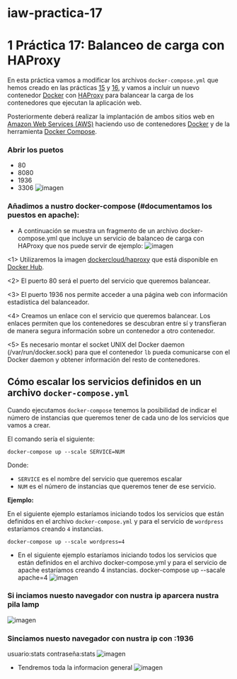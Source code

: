 # iaw-practica-17
<h1 id="práctica-17-balanceo-de-carga-con-haproxy"><span class="header-section-number">1</span> Práctica 17: Balanceo de carga con HAProxy</h1>
<p>En esta práctica vamos a modificar los archivos <code>docker-compose.yml</code> que hemos creado en las prácticas <a href="https://josejuansanchez.org/iaw/practica-15/index.html">15</a> y <a href="https://josejuansanchez.org/iaw/practica-16/index.html">16</a>, y vamos a incluir un nuevo contenedor <a href="https://www.docker.com/">Docker</a> con <a href="http://www.haproxy.org/">HAProxy</a> para balancear la carga de los contenedores que ejecutan la aplicación web.</p>
<p>Posteriormente deberá realizar la implantación de ambos sitios web en <a href="https://aws.amazon.com/es/">Amazon Web Services (AWS)</a> haciendo uso de contenedores <a href="https://www.docker.com/">Docker</a> y de la herramienta <a href="https://docs.docker.com/compose/">Docker Compose</a>.</p>

### Abrir los puetos
+ 80
+ 8080
+ 1936
+ 3306
![imagen](https://github.com/jesus2307/iaw-practica-17/blob/main/imagen/Captura33.PNG "imagen")
### Añadimos a nustro docker-compose (#documentamos los puestos en apache):
* A continuación se muestra un fragmento de un archivo docker-compose.yml que incluye un servicio de balanceo de carga con HAProxy que nos puede servir de ejemplo:
![imagen](https://github.com/jesus2307/iaw-practica-17/blob/main/imagen/3.PNG "imagen")
<p>&lt;1&gt; Utilizaremos la imagen <a href="https://hub.docker.com/r/dockercloud/haproxy">dockercloud/haproxy</a> que está disponible en <a href="https://hub.docker.com/">Docker Hub</a>.</p>
<p>&lt;2&gt; El puerto 80 será el puerto del servicio que queremos balancear.</p>
<p>&lt;3&gt; El puerto 1936 nos permite acceder a una página web con información estadística del balanceador.</p>
<p>&lt;4&gt; Creamos un enlace con el servicio que queremos balancear. Los enlaces permiten que los contenedores se descubran entre sí y transfieran de manera segura información sobre un contenedor a otro contenedor.</p>
<p>&lt;5&gt; Es necesario montar el socket UNIX del Docker daemon (/var/run/docker.sock) para que el contenedor <code>lb</code> pueda comunicarse con el Docker daemon y obtener información del resto de contenedores.</p>


<h2 id="cómo-escalar-los-servicios-definidos-en-un-archivo-docker-compose.yml"><span class="header-section-number"></span> Cómo escalar los servicios definidos en un archivo <code>docker-compose.yml</code></h2>
<p>Cuando ejecutamos <code>docker-compose</code> tenemos la posibilidad de indicar el número de instancias que queremos tener de cada uno de los servicios que vamos a crear.</p>
<p>El comando sería el siguiente:</p>
<pre><code>docker-compose up --scale SERVICE=NUM</code></pre>
<p>Donde:</p>
<ul>
<li><code>SERVICE</code> es el nombre del servicio que queremos escalar</li>
<li><code>NUM</code> es el número de instancias que queremos tener de ese servicio.</li>
</ul>
<p><strong>Ejemplo:</strong></p>
<p>En el siguiente ejemplo estaríamos iniciando todos los servicios que están definidos en el archivo <code>docker-compose.yml</code> y para el servicio de <code>wordpress</code> estaríamos creando <code>4</code> instancias.</p>
<pre><code>docker-compose up --scale wordpress=4</code></pre>

* En el siguiente ejemplo estaríamos iniciando todos los servicios que están definidos en el archivo docker-compose.yml y para el servicio de apache estaríamos creando 4 instancias.
docker-compose up --sacale apache=4
![imagen](https://github.com/jesus2307/iaw-practica-17/blob/main/imagen/compose.PNG "imagen")
### Si inciamos nuesto navegador con nustra ip aparcera nustra pila lamp
![imagen](https://github.com/jesus2307/iaw-practica-17/blob/main/imagen/capturass.PNG "imagen")
### Sinciamos nuesto navegador con nustra ip con :1936
usuario:stats
contraseña:stats
![imagen](https://github.com/jesus2307/iaw-practica-17/blob/main/imagen/1.PNG "imagen")
* Tendremos toda la informacion general 
![imagen](https://github.com/jesus2307/iaw-practica-17/blob/main/imagen/captura3.PNG "imagen")
